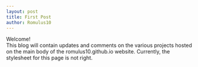 ```yaml
---
layout: post
title: First Post
author: Romulus10
---
```


Welcome!  
This blog will contain updates and comments on the various projects hosted on the main body of the romulus10.github.io website. Currently, the stylesheet for this page is not right.